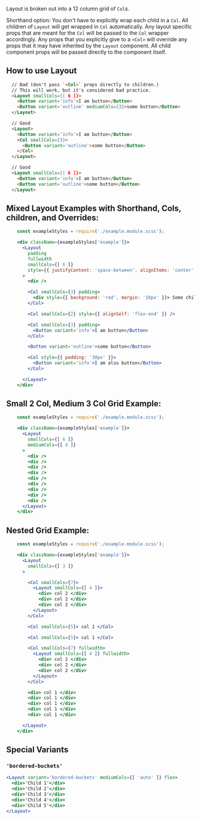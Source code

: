 Layout is broken out into a 12 column grid of `Col`s.

Shorthand option:
You don't have to explicitly wrap each child in a `Col`. All children of `Layout` will get wrapped in `Col` automatically.
Any layout specific props that are meant for the `Col` will be passed to the `Col` wrapper accordingly.
Any props that you explicitly give to a `<Col>` will override any props that it may have inherited by the `Layout` component.
All child component props will be passed directly to the component itself.


## How to use Layout
```html
  // Bad (don't pass `<Col>` props directly to children.)
  // This will work, but it's considered bad practice.
  <Layout smallCols={[ 6 ]}>
    <Button variant='info'>I am button</Button>
    <Button variant='outline' mediumCols={3}>some button</Button>
  </Layout>

  // Good
  <Layout>
    <Button variant='info'>I am button</Button>
    <Col smallCols={3}>
      <Button variant='outline'>some button</Button>
    </Col>
  </Layout>

  // Good
  <Layout smallCols={[ 6 ]}>
    <Button variant='info'>I am button</Button>
    <Button variant='outline'>some button</Button>
  </Layout>
```


## Mixed Layout Examples with Shorthand, Cols, children, and Overrides:

```jsx
    const exampleStyles = require('./example.module.scss');

    <div className={exampleStyles['example']}>
      <Layout
        padding
        fullwidth
        smallCols={[ 6 ]}
        style={{ justifyContent: 'space-between', alignItems: 'center' }}
      >
        <div />

        <Col smallCols={3} padding>
          <div style={{ background: 'red', margin: '10px' }}> Some child</div>
        </Col>

        <Col smallCols={2} style={{ alignSelf: 'flex-end' }} />

        <Col smallCols={3} padding>
          <Button variant='info'>I am button</Button>
        </Col>

        <Button variant='outline'>some button</Button>

        <Col style={{ padding: '30px' }}>
          <Button variant='info'>I am also button</Button>
        </Col>

      </Layout>
    </div>
```

## Small 2 Col, Medium 3 Col Grid Example:


```jsx
    const exampleStyles = require('./example.module.scss');

    <div className={exampleStyles['example']}>
      <Layout
        smallCols={[ 6 ]}
        mediumCols={[ 4 ]}
      >
        <div />
        <div />
        <div />
        <div />
        <div />
        <div />
        <div />
        <div />
        <div />
      </Layout>
    </div>
```

## Nested Grid Example:

```jsx
    const exampleStyles = require('./example.module.scss');

    <div className={exampleStyles['example']}>
      <Layout
        smallCols={[ 3 ]}
      >

        <Col smallCols={7}>
          <Layout smallCols={[ 4 ]}>
            <div> col 2 </div>
            <div> col 2 </div>
            <div> col 2 </div>
          </Layout>
        </Col>

        <Col smallCols={5}> col 1 </Col>

        <Col smallCols={5}> col 1 </Col>

        <Col smallCols={7} fullwidth>
          <Layout smallCols={[ 4 ]} fullwidth>
            <div> col 2 </div>
            <div> col 2 </div>
            <div> col 2 </div>
          </Layout>
        </Col>

        <div> col 1 </div>
        <div> col 1 </div>
        <div> col 1 </div>
        <div> col 1 </div>
        <div> col 1 </div>

      </Layout>
    </div>
```

## Special Variants
### `'bordered-buckets'`

```jsx
<Layout variant='bordered-buckets' mediumCols={[ 'auto' ]} flex>
  <div>'Child 1'</div>
  <div>'Child 2'</div>
  <div>'Child 3'</div>
  <div>'Child 4'</div>
  <div>'Child 5'</div>
</Layout>
```
